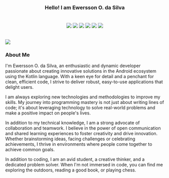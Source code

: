 <div align="center" style="display: inline_block">
  <h3> Hello! I am Ewersson O. da Silva </h3>
  <h4></h4>
</div>

<div align="center">
 <h6 align="center" style="display: inline-block;">
    <img src="https://img.icons8.com/color/48/000000/java-coffee-cup-logo.png"/>
    <img src="https://img.icons8.com/color/48/000000/kotlin.png"/>
    <img src="https://img.icons8.com/color/48/000000/android-os.png"/>
    <img src="https://img.icons8.com/color/48/000000/docker.png"/>
    <img src="https://img.icons8.com/color/48/000000/amazon-web-services.png"/>
    <img src="https://img.icons8.com/color/48/000000/spring-logo.png"/>
</h6>

</div>

<div> 
  <a href="https://www.linkedin.com/in/ewersson-silva-4389b8240/" target="_blank"><img src="https://img.shields.io/badge/-LinkedIn-%230077B5?style=for-the-badge&logo=linkedin&logoColor=white"></a>
</div>


### About Me

I'm Ewersson O. da Silva, an enthusiastic and dynamic developer passionate about creating innovative solutions in the Android ecosystem using the Kotlin language. With a keen eye for detail and a penchant for clean, efficient code, I strive to deliver robust, easy-to-use applications that delight users.

I am always exploring new technologies and methodologies to improve my skills. My journey into programming mastery is not just about writing lines of code; it's about leveraging technology to solve real-world problems and make a positive impact on people's lives.

In addition to my technical knowledge, I am a strong advocate of collaboration and teamwork. I believe in the power of open communication and shared learning experiences to foster creativity and drive innovation. Whether brainstorming ideas, facing challenges or celebrating achievements, I thrive in environments where people come together to achieve common goals.

In addition to coding, I am an avid student, a creative thinker, and a dedicated problem solver. When I'm not immersed in code, you can find me exploring the outdoors, reading a good book, or playing chess.
